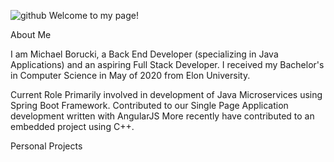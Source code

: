 ![github](https://img.shields.io/badge/GitHub-000000?style=for-the-badge&logo=GitHub&logoColor=ehite)
Welcome to my page!

About Me

I am Michael Borucki, a Back End Developer (specializing in Java Applications) and an aspiring Full Stack Developer. I received my Bachelor's in Computer Science in May of 2020 from Elon University.

Current Role
Primarily involved in development of Java Microservices using Spring Boot Framework.
Contributed to our Single Page Application development written with AngularJS
More recently have contributed to an embedded project using C++.

Personal Projects
